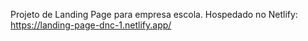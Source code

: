 Projeto de Landing Page para empresa escola.
Hospedado no Netlify:
https://landing-page-dnc-1.netlify.app/
